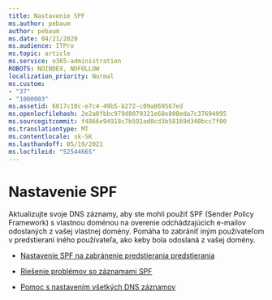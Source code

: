 ```yaml
---
title: Nastavenie SPF
ms.author: pebaum
author: pebaum
ms.date: 04/21/2020
ms.audience: ITPro
ms.topic: article
ms.service: o365-administration
ROBOTS: NOINDEX, NOFOLLOW
localization_priority: Normal
ms.custom:
- "37"
- "1000003"
ms.assetid: 6817c10c-e7c4-49b5-b272-c09a869567ed
ms.openlocfilehash: 2e2a8fbbc979d0079321e68e808eda7c37694995
ms.sourcegitcommit: f4866e94918c7b591ad0cd3b58169d340bcc7f00
ms.translationtype: MT
ms.contentlocale: sk-SK
ms.lasthandoff: 05/19/2021
ms.locfileid: "52544665"
---
```

# <a name="set-up-spf"></a>Nastavenie SPF

Aktualizujte svoje DNS záznamy, aby ste mohli použiť SPF (Sender Policy Framework) s vlastnou doménou na overenie odchádzajúcich e-mailov odoslaných z vašej vlastnej domény. Pomáha to zabrániť iným používateľom v predstieraní iného používateľa, ako keby bola odoslaná z vašej domény.
  
- [Nastavenie SPF na zabránenie predstierania predstierania](/microsoft-365/security/office-365-security/set-up-spf-in-office-365-to-help-prevent-spoofing)

- [Riešenie problémov so záznamami SPF](/microsoft-365/security/office-365-security/how-office-365-uses-spf-to-prevent-spoofing#SPFTroubleshoot)

- [Pomoc s nastavením všetkých DNS záznamov](/microsoft-365/admin/get-help-with-domains/create-dns-records-at-any-dns-hosting-provider)
